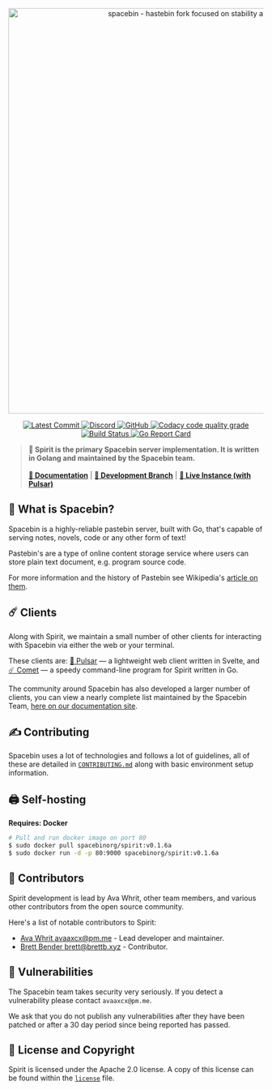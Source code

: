 <p align="center">
    <img
        width="800"
        src="https://github.com/spacebin-org/wiki/blob/master/assets/spacebin-text-logo/github-banner.png?raw=true"
        alt="spacebin - hastebin fork focused on stability and maintainability"
    />
</p>

<p align="center">
    <a href="https://github.com/coral-dev/spirit/commits/master">
        <img
            src="https://img.shields.io/github/last-commit/coral-dev/spirit"
            alt="Latest Commit"
        />
    </a>
    <a href="https://discord.gg/hXxBtMJ">
        <img
            alt="Discord"
            src="https://img.shields.io/discord/717911514593493012?color=7289da"
        />
    </a>
      <a href="https://github.com/coral-dev/spirit/curiosity/master/LICENSE.md">
        <img
            alt="GitHub"
            src="https://img.shields.io/github/license/coral-dev/spirit?color=%20%23e34b4a&logoColor=%23000000"
        />
    </a>
    <a href="https://app.codacy.com/gh/coral-dev/spirit">
        <img
              alt="Codacy code quality grade"
              src="https://img.shields.io/codacy/grade/ea24e2f7bf7d493e87a38cdcce4060b5"
        />
    </a>
    <a href="https://github.com/coral-dev/spirit/workflows/build">
        <img
            alt="Build Status"
            src="https://github.com/coral-dev/spirit/workflows/build/badge.svg"
        />
    </a>
    <a href="https://goreportcard.com/report/github.com/coral-dev/spirit">
        <img
            alt="Go Report Card"
            src="https://goreportcard.com/badge/github.com/coral-dev/spirit"
        />
    </a>
</p>

> **🚀 Spirit is the primary Spacebin server implementation. It is written in Golang and maintained by the Spacebin team.**
>\
>\
> [**📖 Documentation**](https://docs.spaceb.in) | [**🌟 Development Branch**](https://github.com/coral-dev/spirit/tree/develop) | [**🚀 Live Instance (with Pulsar)**](https://spaceb.in)

## 🚀 What is Spacebin?

Spacebin is a highly-reliable pastebin server, built with Go, that's capable of serving notes, novels, code or any other form of text!

Pastebin's are a type of online content storage service where users can store plain text document, e.g. program source code.

For more information and the history of Pastebin see Wikipedia's [article on them](https://en.wikipedia.org/wiki/Pastebin).

## ☄️ Clients

Along with Spirit, we maintain a small number of other clients for interacting with Spacebin via either the web or your terminal.

These clients are: [🌟 Pulsar](https://github.com/coral-dev/pulsar) &mdash; a lightweight web client written in Svelte, and [☄️ Comet](https://github.com/coral-dev/comet) &mdash; a speedy command-line program for Spirit written in Go.

The community around Spacebin has also developed a larger number of clients, you can view a nearly complete list maintained by the Spacebin Team, [here on our documentation site](https://docs.spaceb.in/clients_and_libraries.html). 

## ✍️ Contributing

Spacebin uses a lot of technologies and follows a lot of guidelines, all of these are detailed in [`CONTRIBUTING.md`](CONTRIBUTING.md) along with basic environment setup information.

## 🖨️ Self-hosting

**Requires: Docker**

```sh
# Pull and run docker image on port 80
$ sudo docker pull spacebinorg/spirit:v0.1.6a
$ sudo docker run -d -p 80:9000 spacebinorg/spirit:v0.1.6a
```

## 👥 Contributors

Spirit development is lead by Ava Whrit, other team members, and various other contributors from the open source community.

Here's a list of notable contributors to Spirit:

* [Ava Whrit <avaaxcx@pm.me>](https://github.com/avaaxcx) - Lead developer and maintainer.
* [Brett Bender <brett@brettb.xyz>](https://github.com/greatgodapollo) - Contributor.

## 👮 Vulnerabilities

The Spacebin team takes security very seriously. If you detect a vulnerability please contact `avaaxcx@pm.me`. 

We ask that you do not publish any vulnerabilities after they have been patched or after a 30 day period since being reported has passed.

## 📑 License and Copyright

Spirit is licensed under the Apache 2.0 license. A copy of this license can be found within the [`license`](license.md) file.
